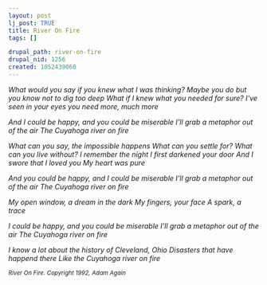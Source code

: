 ```yaml
--- 
layout: post
lj_post: TRUE
title: River On Fire
tags: []

drupal_path: river-on-fire
drupal_nid: 1256
created: 1052439060
---
```

<I>What would you say if you knew what I was thinking? 
Maybe you do but you know not to dig too deep 
What if I knew what you needed for sure? 
I've seen in your eyes you need more, much more 

And I could be happy, and you could be miserable 
I'll grab a metaphor out of the air 
The Cuyahoga river on fire 

What can you say, the impossible happens 
What can you settle for? 
What can you live without? 
I remember the night I first darkened your door 
And I swore that I loved you 
My heart was pure 

And you could be happy, and I could be miserable 
I'll grab a metaphor out of the air 
The Cuyahoga river on fire 

My open window, a dream in the dark 
My fingers, your face 
A spark, a trace 

I could be happy, and you could be miserable 
I'll grab a metaphor out of the air 
The Cuyahoga river on fire 

I know a lot about the history of Cleveland, Ohio 
Disasters that have happend there 
Like the Cuyahoga river on fire

<small>River On Fire. Copyright 1992, Adam Again</small></i>
